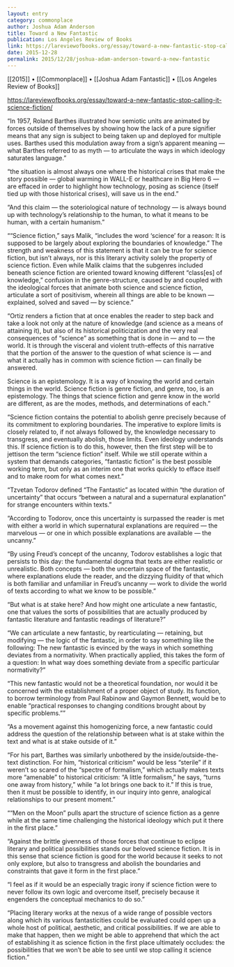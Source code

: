 ```yaml
---
layout: entry
category: commonplace
author: Joshua Adam Anderson
title: Toward a New Fantastic
publication: Los Angeles Review of Books
link: https://lareviewofbooks.org/essay/toward-a-new-fantastic-stop-calling-it-science-fiction/
date: 2015-12-28
permalink: 2015/12/28/joshua-adam-anderson-toward-a-new-fantastic
---
```


[[2015]] • [[Commonplace]] • [[Joshua Adam Fantastic]] • [[Los Angeles Review of Books]]

https://lareviewofbooks.org/essay/toward-a-new-fantastic-stop-calling-it-science-fiction/

“In 1957, Roland Barthes illustrated how semiotic units are animated by forces outside of themselves by showing how the lack of a pure signifier means that any sign is subject to being taken up and deployed for multiple uses. Barthes used this modulation away from a sign’s apparent meaning — what Barthes referred to as myth — to articulate the ways in which ideology saturates language.”

“the situation is almost always one where the historical crises that make the story possible — global warming in WALL-E or healthcare in Big Hero 6 — are effaced in order to highlight how technology, posing as science (itself tied up with those historical crises), will save us in the end.”

“And this claim — the soteriological nature of technology — is always bound up with technology’s relationship to the human, to what it means to be human, with a certain humanism.”

““Science fiction,” says Malik, “includes the word ‘science’ for a reason: It is supposed to be largely about exploring the boundaries of knowledge.” The strength and weakness of this statement is that it can be true for science fiction, but isn’t always, nor is this literary activity solely the property of science fiction. Even while Malik claims that the subgenres included beneath science fiction are oriented toward knowing different “class[es] of knowledge,” confusion in the genre-structure, caused by and coupled with the ideological forces that animate both science and science fiction, articulate a sort of positivism, wherein all things are able to be known — explained, solved and saved — by science.”

“Ortiz renders a fiction that at once enables the reader to step back and take a look not only at the nature of knowledge (and science as a means of attaining it), but also of its historical politicization and the very real consequences of “science” as something that is done in — and to — the world. It is through the visceral and violent truth-effects of this narrative that the portion of the answer to the question of what science is — and what it actually has in common with science fiction — can finally be answered.

Science is an epistemology. It is a way of knowing the world and certain things in the world. Science fiction is genre fiction, and genre, too, is an epistemology. The things that science fiction and genre know in the world are different, as are the modes, methods, and determinations of each.”

“Science fiction contains the potential to abolish genre precisely because of its commitment to exploring boundaries. The imperative to explore limits is closely related to, if not always followed by, the knowledge necessary to transgress, and eventually abolish, those limits. Even ideology understands this. If science fiction is to do this, however, then the first step will be to jettison the term “science fiction” itself. While we still operate within a system that demands categories, “fantastic fiction” is the best possible working term, but only as an interim one that works quickly to efface itself and to make room for what comes next.”

“Tzvetan Todorov defined “The Fantastic” as located within “the duration of uncertainty” that occurs “between a natural and a supernatural explanation” for strange encounters within texts.”

“According to Todorov, once this uncertainty is surpassed the reader is met with either a world in which supernatural explanations are required — the marvelous — or one in which possible explanations are available — the uncanny.”

“By using Freud’s concept of the uncanny, Todorov establishes a logic that persists to this day: the fundamental dogma that texts are either realistic or unrealistic. Both concepts — both the uncertain space of the fantastic, where explanations elude the reader, and the dizzying fluidity of that which is both familiar and unfamiliar in Freud’s uncanny — work to divide the world of texts according to what we know to be possible.”

“But what is at stake here? And how might one articulate a new fantastic, one that values the sorts of possibilities that are actually produced by fantastic literature and fantastic readings of literature?”

“We can articulate a new fantastic, by rearticulating — retaining, but modifying — the logic of the fantastic, in order to say something like the following: The new fantastic is evinced by the ways in which something deviates from a normativity. When practically applied, this takes the form of a question: In what way does something deviate from a specific particular normativity?”

“This new fantastic would not be a theoretical foundation, nor would it be concerned with the establishment of a proper object of study. Its function, to borrow terminology from Paul Rabinow and Gaymon Bennett, would be to enable “practical responses to changing conditions brought about by specific problems.””

“As a movement against this homogenizing force, a new fantastic could address the question of the relationship between what is at stake within the text and what is at stake outside of it.”

“For his part, Barthes was similarly unbothered by the inside/outside-the-text distinction. For him, “historical criticism” would be less “sterile” if it weren’t so scared of the “spectre of formalism,” which actually makes texts more “amenable” to historical criticism: “A little formalism,” he says, “turns one away from history,” while “a lot brings one back to it.” If this is true, then it must be possible to identify, in our inquiry into genre, analogical relationships to our present moment.”

““Men on the Moon” pulls apart the structure of science fiction as a genre while at the same time challenging the historical ideology which put it there in the first place.”

“Against the brittle givenness of those forces that continue to eclipse literary and political possibilities stands our beloved science fiction. It is in this sense that science fiction is good for the world because it seeks to not only explore, but also to transgress and abolish the boundaries and constraints that gave it form in the first place.”

“I feel as if it would be an especially tragic irony if science fiction were to never follow its own logic and overcome itself, precisely because it engenders the conceptual mechanics to do so.”

“Placing literary works at the nexus of a wide range of possible vectors along which its various fantasticities could be evaluated could open up a whole host of political, aesthetic, and critical possibilities. If we are able to make that happen, then we might be able to apprehend that which the act of establishing it as science fiction in the first place ultimately occludes: the possibilities that we won’t be able to see until we stop calling it science fiction.”
